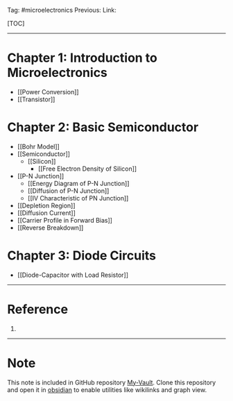 Tag: #microelectronics
Previous: 
Link: 

[TOC]

---

# Chapter 1: Introduction to Microelectronics

- [[Power Conversion]]
- [[Transistor]]

# Chapter 2: Basic Semiconductor

- [[Bohr Model]]
- [[Semiconductor]]
	- [[Silicon]]
		- [[Free Electron Density of Silicon]]
- [[P-N Junction]]
	- [[Energy Diagram of P-N Junction]]
	- [[Diffusion of P-N Junction]]
	- [[IV Characteristic of PN Junction]]
- [[Depletion Region]]
- [[Diffusion Current]]
- [[Carrier Profile in Forward Bias]]
- [[Reverse Breakdown]]

# Chapter 3: Diode Circuits

- [[Diode-Capacitor with Load Resistor]]

---

# Reference

1. 

---

# Note

This note is included in GitHub repository [My-Vault](https://github.com/LittleD3092/My-Vault.git). Clone this repository and open it in [obsidian](https://obsidian.md/) to enable utilities like wikilinks and graph view.